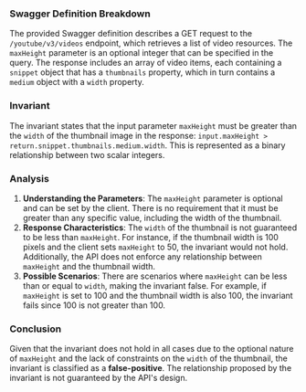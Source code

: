 ### Swagger Definition Breakdown
The provided Swagger definition describes a GET request to the `/youtube/v3/videos` endpoint, which retrieves a list of video resources. The `maxHeight` parameter is an optional integer that can be specified in the query. The response includes an array of video items, each containing a `snippet` object that has a `thumbnails` property, which in turn contains a `medium` object with a `width` property.

### Invariant
The invariant states that the input parameter `maxHeight` must be greater than the `width` of the thumbnail image in the response: `input.maxHeight > return.snippet.thumbnails.medium.width`. This is represented as a binary relationship between two scalar integers.

### Analysis
1. **Understanding the Parameters**: The `maxHeight` parameter is optional and can be set by the client. There is no requirement that it must be greater than any specific value, including the width of the thumbnail.
2. **Response Characteristics**: The `width` of the thumbnail is not guaranteed to be less than `maxHeight`. For instance, if the thumbnail width is 100 pixels and the client sets `maxHeight` to 50, the invariant would not hold. Additionally, the API does not enforce any relationship between `maxHeight` and the thumbnail width.
3. **Possible Scenarios**: There are scenarios where `maxHeight` can be less than or equal to `width`, making the invariant false. For example, if `maxHeight` is set to 100 and the thumbnail width is also 100, the invariant fails since 100 is not greater than 100.

### Conclusion
Given that the invariant does not hold in all cases due to the optional nature of `maxHeight` and the lack of constraints on the `width` of the thumbnail, the invariant is classified as a **false-positive**. The relationship proposed by the invariant is not guaranteed by the API's design.
